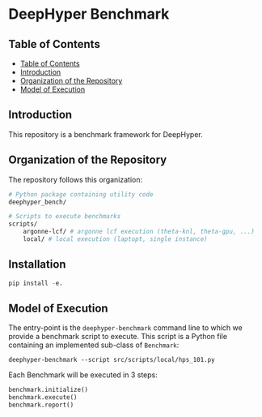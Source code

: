 # DeepHyper Benchmark

## Table of Contents

* [Table of Contents](#table-of-contents)
* [Introduction](#introduction)
* [Organization of the Repository](#organization-of-the-repository)
* [Model of Execution](#model-of-execution)

## Introduction

This repository is a benchmark framework for DeepHyper.

## Organization of the Repository

The repository follows this organization:

```bash
# Python package containing utility code
deephyper_bench/

# Scripts to execute benchmarks
scripts/
    argonne-lcf/ # argonne lcf execution (theta-knl, theta-gpu, ...)
    local/ # local execution (laptopt, single instance)
```

## Installation

```python
pip install -e.
```

## Model of Execution

The entry-point is the `deephyper-benchmark` command line to which we provide a benchmark script to execute. This script is a Python file containing an implemented sub-class of `Benchmark`:

```console
deephyper-benchmark --script src/scripts/local/hps_101.py
```

Each Benchmark will be executed in 3 steps:

```python
benchmark.initialize()
benchmark.execute()
benchmark.report()
```
